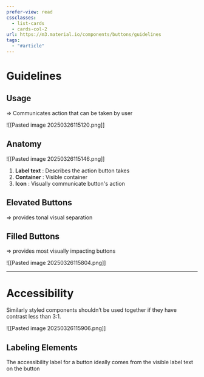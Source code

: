 ```yaml
---
prefer-view: read
cssclasses:
  - list-cards
  - cards-col-2
url: https://m3.material.io/components/buttons/guidelines
tags:
  - "#article"
---
```

# Guidelines
## Usage
=> Communicates action that can be taken by user

![[Pasted image 20250326115120.png]]

## Anatomy

![[Pasted image 20250326115146.png]]

1. **Label text** : Describes the action button takes 
2. **Container** :  Visible container
3. **Icon** : Visually communicate button's action

## Elevated Buttons
=> provides tonal visual separation

## Filled Buttons
=> provides most visually impacting buttons

![[Pasted image 20250326115804.png]]

---

# Accessibility
Similarly styled components shouldn’t be used together if they have contrast less than 3:1.

![[Pasted image 20250326115906.png]]

## Labeling Elements
The accessibility label for a button ideally comes from the visible label text on the button